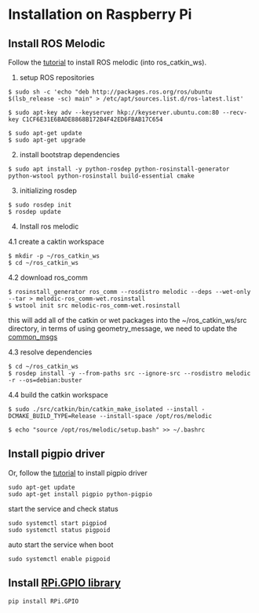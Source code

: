 # Installation on Raspberry Pi

## Install ROS Melodic
Follow the [tutorial](http://wiki.ros.org/ROSberryPi/Installing%20ROS%20Melodic%20on%20the%20Raspberry%20Pi) to install ROS melodic (into ros_catkin_ws).

1. setup ROS repositories
```
$ sudo sh -c 'echo "deb http://packages.ros.org/ros/ubuntu $(lsb_release -sc) main" > /etc/apt/sources.list.d/ros-latest.list'

$ sudo apt-key adv --keyserver hkp://keyserver.ubuntu.com:80 --recv-key C1CF6E31E6BADE8868B172B4F42ED6FBAB17C654

$ sudo apt-get update
$ sudo apt-get upgrade
```
2. install bootstrap dependencies
```
$ sudo apt install -y python-rosdep python-rosinstall-generator python-wstool python-rosinstall build-essential cmake
```
3. initializing rosdep
```
$ sudo rosdep init
$ rosdep update
```

4. Install ros melodic

4.1 create a caktin workspace
```
$ mkdir -p ~/ros_catkin_ws
$ cd ~/ros_catkin_ws
```
4.2 download ros_comm
```
$ rosinstall_generator ros_comm --rosdistro melodic --deps --wet-only --tar > melodic-ros_comm-wet.rosinstall
$ wstool init src melodic-ros_comm-wet.rosinstall

```
this will add all of the catkin or wet packages into the ~/ros_catkin_ws/src directory, in terms of using geometry_message, we need to update the [common_msgs](https://github.com/ros/common_msgs.git)

4.3 resolve dependencies
```
$ cd ~/ros_catkin_ws
$ rosdep install -y --from-paths src --ignore-src --rosdistro melodic -r --os=debian:buster
```  
4.4 build the catkin workspace
```
$ sudo ./src/catkin/bin/catkin_make_isolated --install -DCMAKE_BUILD_TYPE=Release --install-space /opt/ros/melodic

$ echo "source /opt/ros/melodic/setup.bash" >> ~/.bashrc
```

## Install pigpio driver
Or, follow the [tutorial](https://github.com/pololu/dual-g2-high-power-motor-driver-rpi) to install pigpio driver
```
sudo apt-get update
sudo apt-get install pigpio python-pigpio
```
start the service and check status
```
sudo systemctl start pigpiod
sudo systemctl status pigpoid
```
auto start the service when boot
```
sudo systemctl enable pigpoid
```

## Install [RPi.GPIO library](https://pypi.org/project/RPi.GPIO/)
```shell
pip install RPi.GPIO
```
